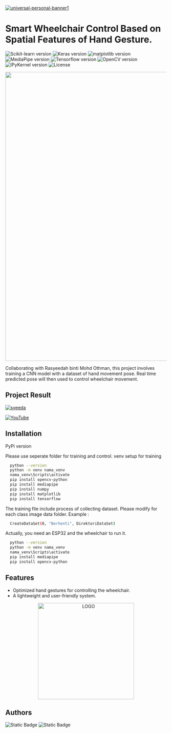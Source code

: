 [![universal-personal-banner1](fileagung2.png)](https://www.agungg.com/)

# Smart Wheelchair Control Based on Spatial Features of Hand Gesture.

![Scikit-learn version](https://img.shields.io/badge/scikitlearn-v1.5.1-black)
![Keras version](https://img.shields.io/badge/Keras-v3.5.0-darkblue)
![matplotlib version](https://img.shields.io/badge/matplotlib-v3.9.2-darkred)
![MediaPipe version](https://img.shields.io/badge/MediaPipe-v0.10.14-pink)
![Tensorflow version](https://img.shields.io/badge/Tensorflow-v2.10.1-orange)
![OpenCV version](https://img.shields.io/badge/OpenCV-v4.9.0.80-darkgreen)
![IPyKernel version](https://img.shields.io/badge/IPyKernel-v6.29.4-yellow)
![License](https://img.shields.io/badge/License-MIT-darkgray)

<img src="https://user-images.githubusercontent.com/74038190/212284100-561aa473-3905-4a80-b561-0d28506553ee.gif" width="900">

Collaborating with Rasyeedah binti Mohd Othman, this project involves training a CNN model with a dataset of hand movement pose. Real time predicted pose will then used to control wheelchair movement.

## Project Result

[![syeeda](https://github.com/user-attachments/assets/8471363c-1c57-4119-8833-e522a40c736b)](https://youtu.be/f_hjy_4UHfs)

[![YouTube](https://img.shields.io/badge/YouTube-black?style=flat-square&logo=youtube)](https://youtu.be/f_hjy_4UHfs)

## Installation

PyPi version

Please use seperate folder for training and control. venv setup for training

```bash
  python --version
  python -m venv nama_venv
  nama_venv\Scripts\activate
  pip install opencv-python
  pip install mediapipe
  pip install numpy
  pip install matplotlib
  pip install tensorflow
```
The training file include process of collecting dataset. Please modify for each class image data folder. Example :
```bash
  CreateDataSet(0, "Berhenti", DirektoriDataSet)
```
Actually, you need an ESP32 and the wheelchair to run it.

```bash
  python --version
  python -m venv nama_venv
  nama_venv\Scripts\activate
  pip install mediapipe
  pip install opencv-python
```
    
## Features

- Optimized hand gestures for controlling the wheelchair.
- A lightweight and user-friendly system.

<p align="center">
  <img src="https://github.com/user-attachments/assets/95a6c264-e6cd-4ea9-b378-208966d44ba6" alt="LOGO" width="300">
</p>


## Authors

<img alt="Static Badge" src="https://img.shields.io/badge/AgungHari-black?style=social&logo=github&link=https%3A%2F%2Fgithub.com%2FAgungHari">
<img alt="Static Badge" src="https://img.shields.io/badge/Rasyeeda-black?style=social&logo=linkedin&link=https%3A%2F%2Fmy.linkedin.com%2Fin%2Frasyeedah-mohd-othman">

